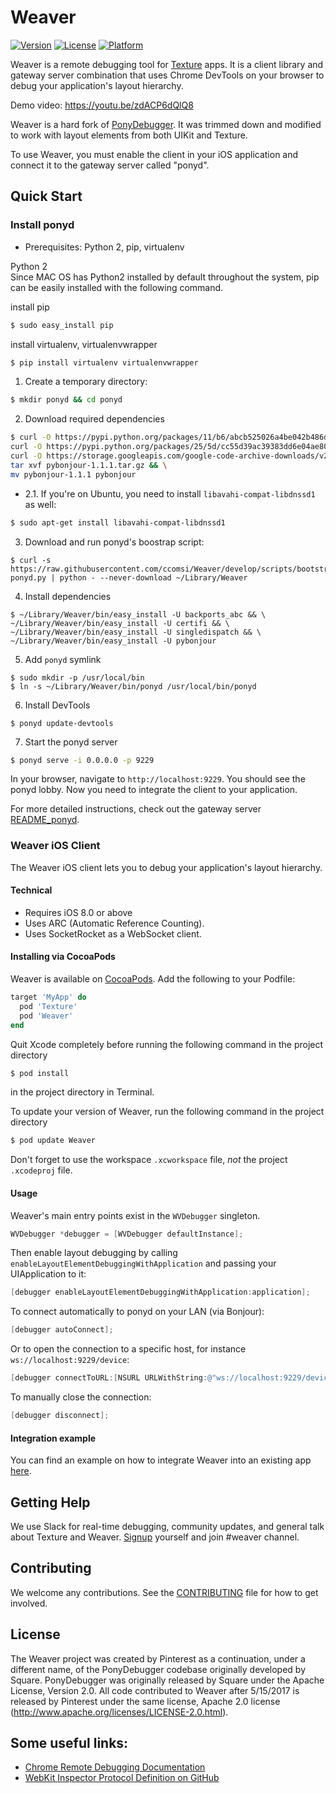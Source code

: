 # Weaver

[![Version](https://img.shields.io/cocoapods/v/Weaver.svg)](http://cocoadocs.org/docsets/Weaver)
[![License](https://img.shields.io/cocoapods/l/Weaver.svg)](http://cocoadocs.org/docsets/Weaver)
[![Platform](https://img.shields.io/cocoapods/p/Weaver.svg)](http://cocoadocs.org/docsets/Weaver)

Weaver is a remote debugging tool for [Texture](http://texturegroup.org) apps. It is a client library and gateway server combination that uses Chrome DevTools on your browser to debug your application's layout hierarchy. 

Demo video: https://youtu.be/zdACP6dQlQ8

Weaver is a hard fork of [PonyDebugger](https://github.com/square/PonyDebugger). It was trimmed down and modified to work with layout elements from both UIKit and Texture.

To use Weaver, you must enable the client in your iOS application and connect it to the gateway server called "ponyd".

## Quick Start

### Install ponyd

- Prerequisites: Python 2, pip, virtualenv

Python 2  
Since MAC OS has Python2 installed by default throughout the system, pip can be easily installed with the following command.

install pip
```sh
$ sudo easy_install pip
```

install virtualenv, virtualenvwrapper
```sh
$ pip install virtualenv virtualenvwrapper
```

1. Create a temporary directory:
```sh
$ mkdir ponyd && cd ponyd
```

2. Download required dependencies
```sh
$ curl -O https://pypi.python.org/packages/11/b6/abcb525026a4be042b486df43905d6893fb04f05aac21c32c638e939e447/pip-9.0.1.tar.gz && \
curl -O https://pypi.python.org/packages/25/5d/cc55d39ac39383dd6e04ae80501b9af3cc455be64740ad68a4e12ec81b00/setuptools-0.6c11-py2.7.egg && \
curl -O https://storage.googleapis.com/google-code-archive-downloads/v2/code.google.com/pybonjour/pybonjour-1.1.1.tar.gz && \
tar xvf pybonjour-1.1.1.tar.gz && \
mv pybonjour-1.1.1 pybonjour
```

- 2.1. If you're on Ubuntu, you need to install `libavahi-compat-libdnssd1` as well:
```sh
$ sudo apt-get install libavahi-compat-libdnssd1
```

3. Download and run ponyd's boostrap script:
```
$ curl -s https://raw.githubusercontent.com/ccomsi/Weaver/develop/scripts/bootstrap-ponyd.py | python - --never-download ~/Library/Weaver
```

4. Install dependencies
```
$ ~/Library/Weaver/bin/easy_install -U backports_abc && \
~/Library/Weaver/bin/easy_install -U certifi && \
~/Library/Weaver/bin/easy_install -U singledispatch && \
~/Library/Weaver/bin/easy_install -U pybonjour
```

5. Add `ponyd` symlink
```
$ sudo mkdir -p /usr/local/bin
$ ln -s ~/Library/Weaver/bin/ponyd /usr/local/bin/ponyd
```

6. Install DevTools
```
$ ponyd update-devtools
```

7. Start the ponyd server

```sh
$ ponyd serve -i 0.0.0.0 -p 9229
```

In your browser, navigate to `http://localhost:9229`. You should see the
ponyd lobby. Now you need to integrate the client to your application.

For more detailed instructions, check out the gateway server
[README_ponyd](https://github.com/TextureGroup/Weaver/blob/master/README_ponyd.rst).

### Weaver iOS Client

The Weaver iOS client lets you to debug your application's layout hierarchy.

#### Technical

- Requires iOS 8.0 or above
- Uses ARC (Automatic Reference Counting).
- Uses SocketRocket as a WebSocket client.

#### Installing via CocoaPods

Weaver is available on [CocoaPods](https://cocoapods.org/pods/Weaver). Add the following to your Podfile:

```ruby
target 'MyApp' do
  pod 'Texture'
  pod 'Weaver'
end
```

Quit Xcode completely before running the following command in the project directory

```sh
$ pod install
```

in the project directory in Terminal.  

To update your version of Weaver, run the following command in the project directory

```sh
$ pod update Weaver
```

Don't forget to use the workspace `.xcworkspace` file, _not_ the project `.xcodeproj` file.

#### Usage

Weaver's main entry points exist in the `WVDebugger` singleton.
```objective-c
WVDebugger *debugger = [WVDebugger defaultInstance];
```

Then enable layout debugging by calling `enableLayoutElementDebuggingWithApplication` and passing your UIApplication to it:
```objective-c
[debugger enableLayoutElementDebuggingWithApplication:application];
```

To connect automatically to ponyd on your LAN (via Bonjour):
```objective-c
[debugger autoConnect];
```

Or to open the connection to a specific host, for instance
`ws://localhost:9229/device`:

```objective-c
[debugger connectToURL:[NSURL URLWithString:@"ws://localhost:9229/device"]];
```

To manually close the connection:

```objective-c
[debugger disconnect];
```

#### Integration example
You can find an example on how to integrate Weaver into an existing app [here](https://github.com/TextureGroup/Texture/pull/412).

## Getting Help
We use Slack for real-time debugging, community updates, and general talk about Texture and Weaver. [Signup](http://asdk-slack-auto-invite.herokuapp.com) yourself and join #weaver channel.

## Contributing
We welcome any contributions. See the [CONTRIBUTING](https://github.com/TextureGroup/Weaver/blob/master/CONTRIBUTING.md) file for how to get involved.

## License

The Weaver project was created by Pinterest as a continuation, under a different name, of the PonyDebugger codebase originally developed by Square.  PonyDebugger was originally released by Square under the Apache License, Version 2.0.  All code contributed to Weaver after 5/15/2017 is released by Pinterest under the same license, Apache 2.0 license (http://www.apache.org/licenses/LICENSE-2.0.html).

## Some useful links:

- [Chrome Remote Debugging Documentation](https://chromedevtools.github.io/debugger-protocol-viewer/tot/)
- [WebKit Inspector Protocol Definition on GitHub](https://github.com/WebKit/webkit/blob/master/Source/JavaScriptCore/inspector/protocol/Inspector.json)
